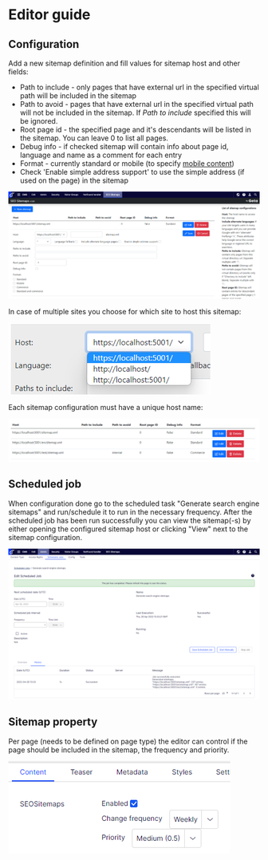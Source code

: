 # Editor guide

## Configuration

Add a new sitemap definition and fill values for sitemap host and other fields:

- Path to include - only pages that have external url in the specified virtual path will be included in the sitemap
- Path to avoid - pages that have external url in the specified virtual path will not be included in the sitemap. If _Path to include_ specified this will be ignored.
- Root page id - the specified page and it's descendants will be listed in the sitemap. You can leave 0 to list all pages.
- Debug info - if checked sitemap will contain info about page id, language and name as a comment for each entry
- Format - currently standard or mobile (to specify [mobile content](http://support.google.com/webmasters/bin/answer.py?hl=en&answer=34648))
- Check 'Enable simple address support' to use the simple address (if used on the page) in the sitemap

![Add a sitemap](images/SitemapAdd.png?raw=true)

In case of multiple sites you choose for which site to host this sitemap:

![Add a sitemap multiple site](images/SitemapAddMultiSite.png?raw=true)

Each sitemap configuration must have a unique host name:

![Configure sitemaps](images/SitemapConfigure.png?raw=true)

## Scheduled job

When configuration done go to the scheduled task "Generate search engine sitemaps" and run/schedule it to run in the necessary frequency. After the scheduled job has been run successfully you can view the sitemap(-s) by either opening the configured sitemap host or clicking "View" next to the sitemap configuration.

![Scheduled job](images/sitemap-scheduled-job.PNG)

## Sitemap property

Per page (needs to be defined on page type) the editor can control if the page should be included in the sitemap, the frequency and priority.

![Scheduled job](images/sitemap-property.PNG)

